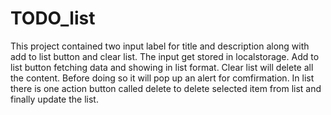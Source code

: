 # TODO_list
This project contained two input label for title and description along with add to list button and clear list. The input get stored in localstorage. Add to list button fetching data and showing in list format. Clear list will delete all the content. Before doing so it will pop up an alert for comfirmation. In list there is one action button called delete to delete selected item from list and finally update the list.
